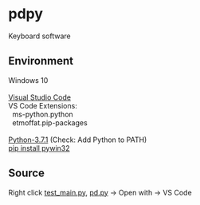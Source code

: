 # pdpy
Keyboard software
<!--
#### x:hello, x-hello, x:>hello, x->hello, <x:hello, <x-hello, <x:>hello, <x->hello, <x>hello, x>hello
## Wiki
[Overview](https://github.com/dnaspider/pdpy/wiki/Overview "Wiki")
<br>[Install](https://github.com/dnaspider/pdpy/wiki/install "Wiki")

## Release
[Download](https://github.com/dnaspider/pypy/releases "Latest compile")
-->
## Environment
Windows 10
<br><br>[Visual Studio Code](https://code.visualstudio.com/)
<br>VS Code Extensions:
<br>&nbsp;&nbsp;ms-python.python
<br>&nbsp;&nbsp;etmoffat.pip-packages
<br><br>[Python-3.7.1](https://www.python.org/ftp/python/3.7.1/python-3.7.1-amd64.exe "x64") (Check: Add Python to PATH)
<br>[pip install pywin32](https://pypi.org/project/pywin32/#files)

## Source
Right click [test_main.py](https://github.com/dnaspider/pdpy/blob/master/test_main.py), [pd.py](https://github.com/dnaspider/pdpy/blob/master/pd.py) -> Open with -> VS Code
